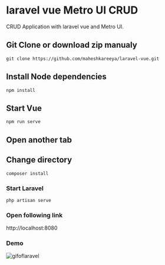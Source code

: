 # laravel vue Metro UI CRUD
CRUD Application with laravel vue and Metro UI.
## Git Clone or download zip manualy
```git clone https://github.com/maheshkareeya/laravel-vue.git```
## Install Node dependencies 
```npm install```
## Start Vue 
```npm run serve```
## Open another tab 
## Change directory
```composer install```
### Start Laravel
```php artisan serve```
### Open following link
http://localhost:8080
### Demo
![gifoflaravel](https://user-images.githubusercontent.com/16520789/73306799-f3931980-4242-11ea-93d9-5f4e5379bca8.gif)
